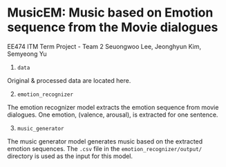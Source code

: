 # MusicEM: Music based on Emotion sequence from the Movie dialogues
EE474 ITM Term Project - Team 2 Seuongwoo Lee, Jeonghyun Kim, Semyeong Yu

1. ```data```
 
 Original & processed data are located here.
  
2. ```emotion_recognizer```
   
 The emotion recognizer model extracts the emotion sequence from movie dialogues.
 One emotion, (valence, arousal), is extracted for one sentence.

3. ```music_generator```
   
 The music generator model generates music based on the extracted emotion sequences.
 The ```.csv``` file in the ```emotion_recognizer/output/``` directory is used as the input for this model.
